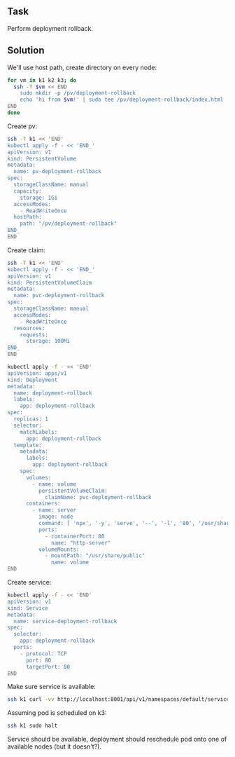 ## Task

Perform deployment rollback.

## Solution

We'll use host path, create directory on every node:
```sh
for vm in k1 k2 k3; do
  ssh -T $vm << END
    sudo mkdir -p /pv/deployment-rollback
    echo 'hi from $vm!' | sudo tee /pv/deployment-rollback/index.html
END
done
```

Create pv:
```sh
ssh -T k1 << 'END'
kubectl apply -f - << 'END_'
apiVersion: v1
kind: PersistentVolume
metadata:
  name: pv-deployment-rollback
spec:
  storageClassName: manual
  capacity:
    storage: 1Gi
  accessModes:
    - ReadWriteOnce
  hostPath:
    path: "/pv/deployment-rollback"
END_
END
```

Create claim:
```sh
ssh -T k1 << 'END'
kubectl apply -f - << 'END_'
apiVersion: v1
kind: PersistentVolumeClaim
metadata:
  name: pvc-deployment-rollback
spec:
  storageClassName: manual
  accessModes:
    - ReadWriteOnce
  resources:
    requests:
      storage: 100Mi
END_
END
```

```sh
kubectl apply -f - << 'END'
apiVersion: apps/v1
kind: Deployment
metadata:
  name: deployment-rollback
  labels:
    app: deployment-rollback
spec:
  replicas: 1
  selector:
    matchLabels:
      app: deployment-rollback
  template:
    metadata:
      labels:
        app: deployment-rollback
    spec:
      volumes:
        - name: volume
          persistentVolumeClaim:
            claimName: pvc-deployment-rollback
      containers:
        - name: server
          image: node
          command: [ 'npx', '-y', 'serve', '--', '-l', '80', '/usr/share/public' ]
          ports:
            - containerPort: 80
              name: "http-server"
          volumeMounts:
            - mountPath: "/usr/share/public"
              name: volume
END
```

Create service:
```sh
kubectl apply -f - << 'END'
apiVersion: v1
kind: Service
metadata:
  name: service-deployment-rollback
spec:
  selector:
    app: deployment-rollback
  ports:
    - protocol: TCP
      port: 80
      targetPort: 80
END
```

Make sure service is available:
```sh
ssh k1 curl -vv http://localhost:8001/api/v1/namespaces/default/services/service-deployment-rollback/proxy/
```

Assuming pod is scheduled on k3:
```sh
ssh k1 sudo halt
```

Service should be available, deployment should reschedule pod onto one of available nodes (but it doesn't?).
